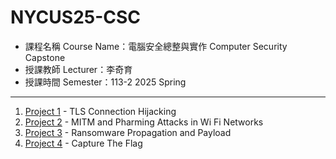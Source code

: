 # NYCUS25-CSC

- 課程名稱 Course Name：電腦安全總整與實作 Computer Security Capstone
- 授課教師 Lecturer：李奇育
- 授課時間 Semester：113-2 2025 Spring

---

1. [Project 1](https://github.com/Karrs725/NYCUS25-CSC/tree/master/HW1) - TLS Connection Hijacking
2. [Project 2](https://github.com/Karrs725/NYCUS25-CSC/tree/master/HW2) - MITM and Pharming Attacks in Wi Fi Networks
3. [Project 3](https://github.com/Karrs725/NYCUS25-CSC/tree/master/HW3) - Ransomware Propagation and Payload
4. [Project 4](https://github.com/Karrs725/NYCUS25-CSC/tree/master/HW4) - Capture The Flag
